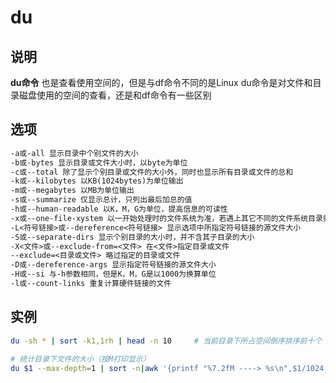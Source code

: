 # **du**

## 说明

**du命令** 也是查看使用空间的，但是与df命令不同的是Linux du命令是对文件和目录磁盘使用的空间的查看，还是和df命令有一些区别

## 选项

```markdown
-a或-all 显示目录中个别文件的大小
-b或-bytes 显示目录或文件大小时，以byte为单位
-c或--total 除了显示个别目录或文件的大小外，同时也显示所有目录或文件的总和
-k或--kilobytes 以KB(1024bytes)为单位输出
-m或--megabytes 以MB为单位输出
-s或--summarize 仅显示总计，只列出最后加总的值
-h或--human-readable 以K，M，G为单位，提高信息的可读性
-x或--one-file-xystem 以一开始处理时的文件系统为准，若遇上其它不同的文件系统目录则略过
-L<符号链接>或--dereference<符号链接> 显示选项中所指定符号链接的源文件大小
-S或--separate-dirs 显示个别目录的大小时，并不含其子目录的大小
-X<文件>或--exclude-from=<文件> 在<文件>指定目录或文件
--exclude=<目录或文件> 略过指定的目录或文件
-D或--dereference-args 显示指定符号链接的源文件大小
-H或--si 与-h参数相同，但是K，M，G是以1000为换算单位
-l或--count-links 重复计算硬件链接的文件
```

## 实例

```bash
du -sh * | sort -k1,1rh | head -n 10     # 当前目录下所占空间倒序排序前十个

# 统计目录下文件的大小（按M打印显示）
du $1 --max-depth=1 | sort -n|awk '{printf "%7.2fM ----> %s\n",$1/1024,$2}'|sed 's:/.*/\([^/]\{1,\}\)$:\1:g'
```



